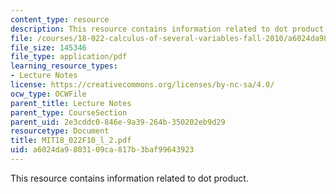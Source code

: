 ```yaml
---
content_type: resource
description: This resource contains information related to dot product.
file: /courses/18-022-calculus-of-several-variables-fall-2010/a6024da9803109ca817b3baf99643923_MIT18_022F10_l_2.pdf
file_size: 145346
file_type: application/pdf
learning_resource_types:
- Lecture Notes
license: https://creativecommons.org/licenses/by-nc-sa/4.0/
ocw_type: OCWFile
parent_title: Lecture Notes
parent_type: CourseSection
parent_uid: 2e3cddc0-846e-9a39-264b-350202eb9d29
resourcetype: Document
title: MIT18_022F10_l_2.pdf
uid: a6024da9-8031-09ca-817b-3baf99643923
---
```

This resource contains information related to dot product.